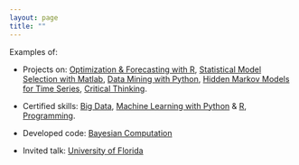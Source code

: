 ```yaml
---
layout: page
title: ""
---
```


Examples of:

* Projects on:  [Optimization & Forecasting with R](http://orbit.dtu.dk/files/121760283/Comparison_of_two_stochastic_techniques.pdf), [Statistical Model Selection with Matlab](https://pubs.acs.org/doi/abs/10.1021/acs.est.7b04730), [Data Mining with Python](https://www.sciencedirect.com/science/article/pii/S0043135413002753), [Hidden Markov Models for Time Series](https://www.research-collection.ethz.ch/handle/20.500.11850/116154), [Critical Thinking](http://science.sciencemag.org/content/354/6308/46).

* Certified skills: [Big Data](https://www.datacamp.com/statement-of-accomplishment/track/fd49fd733f7d8b13cd562548898ed57703237629), [Machine Learning with Python](https://www.datacamp.com/statement-of-accomplishment/track/5be8e14a980ee59673d740c9feaaf70700c3653c) & [R](https://www.datacamp.com/statement-of-accomplishment/track/fcdb186a6fd575fcd3a2bccbb59949bbc51b859a), [Programming](https://www.datacamp.com/statement-of-accomplishment/track/b23ca4283d6db64a71dd0e63c785a74307d2a6f0).


* Developed code: [Bayesian Computation](https://drive.google.com/drive/folders/1tUhfaw8zdCW8TMP-pETLSaLZZ-h_73lh) 


* Invited talk: [University of Florida](https://mediasite.video.ufl.edu/Mediasite/Play/159fbc7719a4430d9eb9c28f330c5a151d) 

